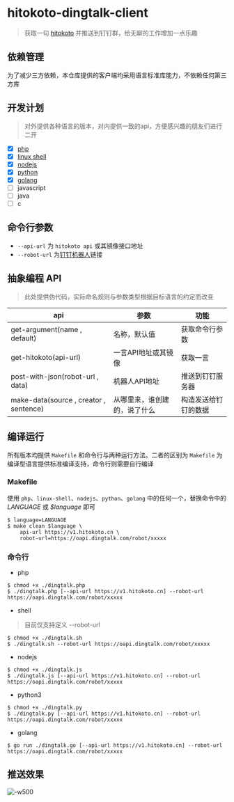 hitokoto-dingtalk-client
========

> 获取一句 [hitokoto](https://github.com/hitokoto-osc) 并推送到钉钉群，给无聊的工作增加一点乐趣

## 依赖管理
为了减少三方依赖，本仓库提供的客户端均采用语言标准库能力，不依赖任何第三方库

## 开发计划

> 对外提供各种语言的版本，对内提供一致的api，方便感兴趣的朋友们进行二开

- [x] [php](https://github.com/hitokoto-osc/hitokoto-dingtalk-client/blob/master/dingtalk.php)
- [x] [linux shell](https://github.com/hitokoto-osc/hitokoto-dingtalk-client/blob/master/dingtalk.sh)
- [x] [nodejs](https://github.com/hitokoto-osc/hitokoto-dingtalk-client/blob/master/dingtalk.js)
- [x] [python](https://github.com/hitokoto-osc/hitokoto-dingtalk-client/blob/master/dingtalk.py)
- [x] [golang](https://github.com/hitokoto-osc/hitokoto-dingtalk-client/blob/master/dingtalk.go)
- [ ] javascript
- [ ] java
- [ ] c

## 命令行参数
- `--api-url` 为 `hitokoto api` 或其镜像接口地址
- `--robot-url` 为[钉钉机器人](https://ding-doc.dingtalk.com/doc#/serverapi2/qf2nxq)链接

## 抽象编程 API

> 此处提供伪代码，实际命名规则与参数类型根据目标语言的约定而改变

|  api  | 参数 |  功能  |
|  ---- | ---- | ----  |
| get-argument(name , default) | 名称，默认值 | 获取命令行参数 |
| get-hitokoto(api-url) | 一言API地址或其镜像 | 获取一言 |
| post-with-json(robot-url , data) | 机器人API地址 |  推送到钉钉服务器 |
| make-data(source , creator , sentence) | 从哪里来，谁创建的，说了什么 | 构造发送给钉钉的数据 |

## 编译运行

所有版本均提供 `Makefile` 和命令行与两种运行方法。二者的区别为 `Makefile` 为编译型语言提供标准编译支持，命令行则需要自行编译

### Makefile

使用 `php`、`linux-shell`、`nodejs`、`python`、`golang` 中的任何一个，替换命令中的 *LANGUAGE* 或 *$language* 即可

```shell
$ language=LANGUAGE
$ make clean $language \
    api-url https://v1.hitokoto.cn \
    robot-url=https://oapi.dingtalk.com/robot/xxxxx
```

### 命令行
- php 

```shell
$ chmod +x ./dingtalk.php
$ ./dingtalk.php [--api-url https://v1.hitokoto.cn] --robot-url https://oapi.dingtalk.com/robot/xxxxx
```

- shell
> 目前仅支持定义 --robot-url

```shell
$ chmod +x ./dingtalk.sh
$ ./dingtalk.sh --robot-url https://oapi.dingtalk.com/robot/xxxxx
```

- nodejs

```shell
$ chmod +x ./dingtalk.js
$ ./dingtalk.js [--api-url https://v1.hitokoto.cn] --robot-url https://oapi.dingtalk.com/robot/xxxxx
```

- python3

```shell
$ chmod +x ./dingtalk.py
$ ./dingtalk.py [--api-url https://v1.hitokoto.cn] --robot-url https://oapi.dingtalk.com/robot/xxxxx
```

- golang

```shell
$ go run ./dingtalk.go [--api-url https://v1.hitokoto.cn] --robot-url https://oapi.dingtalk.com/robot/xxxxx
```

## 推送效果
![-w500](https://alextech-1252251443.cos.ap-guangzhou.myqcloud.com/2020/05-28-15906541899926.jpg)
